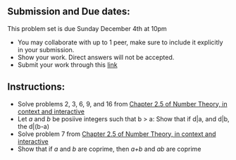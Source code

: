 ## Submission and Due dates:

This problem set is due Sunday December 4th at 10pm

- You may collaborate with up to 1 peer, make sure to include it explicitly in your submission.
- Show your work. Direct answers will not be accepted.
- Submit your work through this [link](tbd)

## Instructions:
- Solve problems 2, 3, 6, 9, and 16 from [Chapter 2.5 of Number Theory, in context and interactive](https://math.gordon.edu/ntic/ntic/exercises-basic-integers.html)
- Let *a* and *b* be posiive integers such that b > a: Show that if d|a, and d|b, the d|(b-a)
- Solve problem 7 from  [Chapter 2.5 of Number Theory, in context and interactive](https://math.gordon.edu/ntic/ntic/exercises-basic-integers.html)
- Show that if *a* and *b* are coprime, then *a+b* and *ab* are coprime
